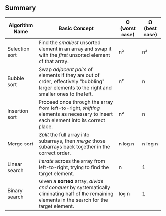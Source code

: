 

## Summary

Algorithm Name | Basic Concept | O (worst case) | Ω (best case)
---------------|---------------|----------------|--------------
Selection sort | Find the *smallest* unsorted element in an array and swap it with the *first* unsorted element of that array. | n² | n²
Bubble sort | Swap *adjacent pairs* of elements if they are out of order, effectively "bubbling" larger elements to the right and smaller ones to the left. | n² | n
Insertion sort | Proceed once through the array from left-to-right, *shifting* elements as necessary to insert each element into its correct place. | n² | n
Merge sort | *Split* the full array into subarrays, then *merge* those subarrays back together in the correct order. | n log n | n log n
Linear search | *Iterate* across the array from left-to-right, trying to find the target element. | n | 1
Binary search | Given a **sorted** array, *divide and conquer* by systematically eliminating half of the remaining elements in the search for the target element. | log n | 1
